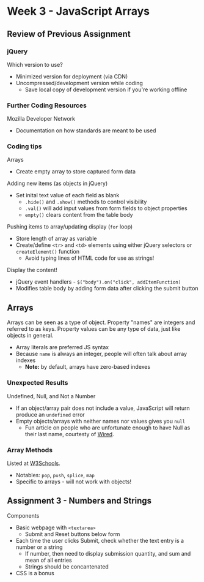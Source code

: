 # Week 3 - JavaScript Arrays
## Review of Previous Assignment
### jQuery

Which version to use?

* Minimized version for deployment (via CDN)
* Uncompressed/development version while coding
  * Save local copy of development version if you're working offline
  
### Further Coding Resources

Mozilla Developer Network

* Documentation on how standards are meant to be used

### Coding tips

Arrays

* Create empty array to store captured form data
  
Adding new items (as objects in jQuery)

* Set inital text value of each field as blank
  * `.hide()` and `.show()` methods to control visibility
  * `.val()` will add input values from form fields to object properties
  * `empty()` clears content from the table body

Pushing items to array/updating display (`for` loop)

* Store length of array as variable
* Create/define `<tr>` and `<td>` elements using either jQuery selectors or `createElement()` function
  * Avoid typing lines of HTML code for use as strings!
    
Display the content!

* jQuery event handlers - `$("body").on("click", addItemFunction)`
* Modifies table body by adding form data after clicking the submit button

## Arrays

Arrays can be seen as a type of object. Property "names" are integers and referred to as keys. Property values can be any type of data, just like objects in general.

* Array literals are preferred JS syntax
* Because `name` is always an integer, people will often talk about array indexes
  * **Note:** by default, arrays have zero-based indexes
  
### Unexpected Results

Undefined, Null, and Not a Number

* If an object/array pair does not include a value, JavaScript will return produce an `undefined` error
* Empty objects/arrays with neither names nor values gives you `null`
  * Fun article on people who are unfortunate enough to have Null as their last name, courtesty of [Wired](http://www.wired.com/2015/11/null/).

### Array Methods

Listed at [W3Schools](http://www.w3schools.com/js/js_array_methods.asp).

* Notables: `pop`, `push`, `splice`, `map`
* Specific to arrays - will not work with objects!

## Assignment 3 - Numbers and Strings

Components

* Basic webpage with `<textarea>`
  * Submit and Reset buttons below form
* Each time the user clicks Submit, check whether the text entry is a number or a string
  * If number, then need to display submission quantity, and sum and mean of all entries
  * Strings should be concantenated
* CSS is a bonus